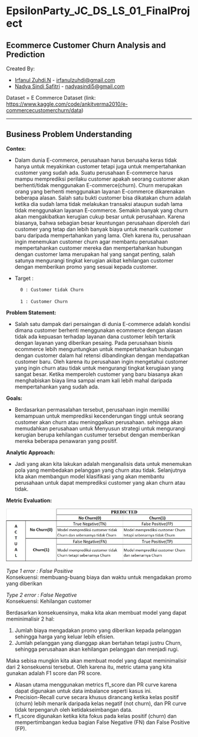 # EpsilonParty_JC_DS_LS_01_FinalProject

## **Ecommerce Customer Churn Analysis and Prediction**

Created By: 

- [Irfanul Zuhdi.N](https://github.com/irfanulzuhdi) - irfanulzuhdi@gmail.com
- [Nadya Sindi Safitri](https://github.com/nadya32) - nadyasindi5@gmail.com

Dataset = E Commerce Dataset (link: https://www.kaggle.com/code/ankitverma2010/e-commercecustomerchurn/data)

***
## **Business Problem Understanding**

**Contex:**

- Dalam dunia E-commerce, perusahaan harus berusaha keras tidak hanya untuk meyakinkan customer tetapi juga untuk mempertahankan customer yang sudah ada. Suatu perusahaan E-commerce harus mampu memprediksi perilaku customer apakah seorang customer akan berhenti/tidak menggunakan E-commerce(churn). Churn merupakan orang yang berhenti menggunakan layanan E-commerce dikarenakan beberapa alasan. Salah satu bukti customer bisa dikatakan churn adalah ketika dia sudah lama tidak melakukan transaksi ataupun sudah lama tidak menggunakan layanan E-commerce. Semakin banyak yang churn akan mengakibatkan kerugian cukup besar untuk perusahaan. Karena biasanya, bahwa sebagian besar keuntungan perusahaan diperoleh dari customer yang tetap dan lebih banyak biaya untuk menarik customer baru daripada mempertahankan yang lama. Oleh karena itu, perusahaan ingin menemukan customer churn agar membantu perusahaan mempertahankan customer mereka dan mempertahankan hubungan dengan customer lama merupakan hal yang sangat penting, salah satunya mengurangi tingkat kerugian akibat kehilangan customer dengan memberikan promo yang sesuai kepada customer. 

- Target :

        0 : Customer tidak Churn 

        1 : Customer Churn


**Problem Statement:**

- Salah satu dampak dari persaingan di dunia E-commerce adalah kondisi dimana customer berhenti menggunakan ecommerce dengan alasan tidak ada kepuasan terhadap layanan dana customer lebih tertarik dengan layanan yang diberikan pesaing. Pada perusahaan bisnis ecommerce lebih menguntungkan untuk mempertahankan hubungan dengan customer dalam hal retensi dibandingkan dengan mendapatkan customer baru. Oleh karena itu perusahaan ingin mengetahui customer yang ingin churn atau tidak untuk mengurangi tingkat kerugiaan yang sangat besar. Ketika memperoleh customer yang baru biasanya akan menghabiskan biaya lima sampai enam kali lebih mahal daripada mempertahankan yang sudah ada.

**Goals:**

- Berdasarkan permasalahan tersebut, perusahaan ingin memiliki kemampuan untuk memprediksi kecenderungan tinggi untuk seorang customer akan churn atau meninggalkan perusahaan. sehingga akan memudahkan perusahaan untuk Menyusun strategi untuk mengurangi kerugian berupa kehilangan custumer tersebut dengan memberikan mereka beberapa penawaran yang positif. 

**Analytic Approach:**

- Jadi yang akan kita lakukan adalah menganalisis data untuk menemukan pola yang membedakan pelanggan yang churn atau tidak. Selanjutnya kita akan membangun model klasifikasi yang akan membantu perusahaan untuk dapat memprediksi customer yang akan churn atau tidak.

**Metric Evaluation:**

![Confusion Matrix](confusion.jpeg)

*Type 1 error : False Positive*
<br>Konsekuensi: membuang-buang biaya dan waktu untuk mengadakan promo yang diberikan

*Type 2 error : False Negative*
<br>Konsekuensi: Kehilangan customer

Berdasarkan konsekuensinya, maka kita akan membuat model yang dapat meminimalisir 2 hal:
1. Jumlah biaya mengadakan promo yang diberikan kepada pelanggan sehingga harga yang keluar lebih efisien.
2. Jumlah pelanggan yang dianggap akan bertahan tetapi justru Churn, sehingga perusahaan akan kehilangan pelanggan dan menjadi rugi.

Maka sebisa mungkin kita akan membuat model yang dapat meminimalisir dari 2 konsekuensi tersebut. Oleh karena itu, metric utama yang kita gunakan adalah F1 score dan PR score.
- Alasan utama menggunakan metrics f1_score dan PR curve karena dapat digunakan untuk data imbalance seperti kasus ini.
- Precision-Recall curve secara khusus dirancang ketika kelas positif (churn) lebih menarik daripada kelas negatif (not churn), dan PR curve tidak terpengaruh oleh ketidakseimbangan data.
- f1_score digunakan ketika kita fokus pada kelas positif (churn) dan mempertimbangan kedua bagian False Negative (FN) dan False Positive (FP).
